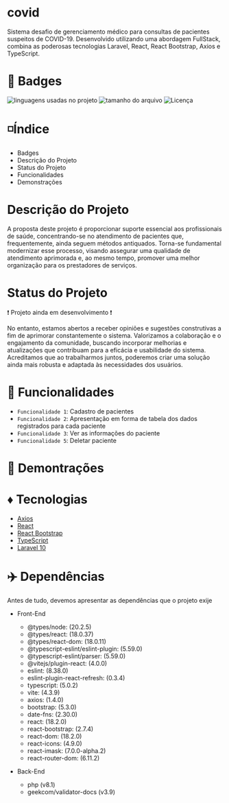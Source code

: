 # covid
Sistema desafio de gerenciamento médico para consultas de pacientes suspeitos de COVID-19. Desenvolvido utilizando uma abordagem FullStack, combina as poderosas tecnologias Laravel, React, React Bootstrap, Axios e TypeScript.

# 🌠 Badges 
<img alt="linguagens usadas no projeto" src="https://img.shields.io/github/languages/count/tiagoferreira22/covid" /> <img alt="tamanho do arquivo" src="https://img.shields.io/github/repo-size/tiagoferreira22/covid" /> <img alt="Licença" src="https://img.shields.io/github/license/tiagoferreira22/covid" />

# ◽️Índice
* Badges
* Descrição do Projeto
* Status do Projeto
* Funcionalidades
* Demonstrações

# Descrição do Projeto
A proposta deste projeto é proporcionar suporte essencial aos profissionais de saúde, concentrando-se no atendimento de pacientes que, frequentemente, ainda seguem métodos antiquados. Torna-se fundamental modernizar esse processo, visando assegurar uma qualidade de atendimento aprimorada e, ao mesmo tempo, promover uma melhor organização para os prestadores de serviços.

# Status do Projeto
:heavy_exclamation_mark: Projeto ainda em desenvolvimento :heavy_exclamation_mark: 

No entanto, estamos abertos a receber opiniões e sugestões construtivas a fim de aprimorar constantemente o sistema. Valorizamos a colaboração e o engajamento da comunidade, buscando incorporar melhorias e atualizações que contribuam para a eficácia e usabilidade do sistema. Acreditamos que ao trabalharmos juntos, poderemos criar uma solução ainda mais robusta e adaptada às necessidades dos usuários.

# :hammer: Funcionalidades 
- `Funcionalidade 1`: Cadastro de pacientes
- `Funcionalidade 2`: Apresentação em forma de tabela dos dados registrados para cada paciente
- `Funcionalidade 3`: Ver as informações do paciente
- `Funcionalidade 5`: Deletar paciente

# 🌻 Demontrações


# ♦️ Tecnologias
- <a href="https://axios-http.com/docs/intro">Axios</a>
- <a href="https://legacy.reactjs.org/docs/getting-started.html">React</a>
- <a href="https://react-bootstrap-v4.netlify.app/getting-started/introduction/">React Bootstrap</a>
- <a href="https://www.typescriptlang.org/docs/">TypeScript</a>
- <a href="https://laravel.com/docs/10.x/readme">Laravel 10</a>

# ✈️ Dependências
Antes de tudo, devemos apresentar as dependências que o projeto exije
* Front-End
    * @types/node: (20.2.5)
    * @types/react: (18.0.37)
    * @types/react-dom: (18.0.11)
    * @typescript-eslint/eslint-plugin: (5.59.0)
    * @typescript-eslint/parser: (5.59.0)
    * @vitejs/plugin-react: (4.0.0)
    * eslint: (8.38.0)
    * eslint-plugin-react-refresh: (0.3.4)
    * typescript: (5.0.2)
    * vite: (4.3.9)
    * axios: (1.4.0)
    * bootstrap: (5.3.0)
    * date-fns: (2.30.0)
    * react: (18.2.0)
    * react-bootstrap: (2.7.4)
    * react-dom: (18.2.0)
    * react-icons: (4.9.0)
    * react-imask: (7.0.0-alpha.2)
    * react-router-dom: (6.11.2)

* Back-End
    * php (v8.1)
    * geekcom/validator-docs (v3.9)
